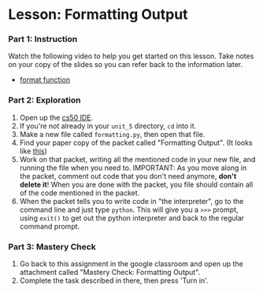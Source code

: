 # Lesson: Formatting Output

### Part 1: Instruction
Watch the following video to help you get started on this lesson. Take notes on your copy of the slides so you can refer back to the information later.
- [format function]()

### Part 2: Exploration
1. Open up the [cs50 IDE](https://ide.cs50.io).
1. If you're not already in your `unit_5` directory, `cd` into it.
1. Make a new file called `formatting.py`, then open that file.
1. Find your paper copy of the packet called "Formatting Output". (It looks like [this](https://drive.google.com/open?id=19GsjtFKDOCa8q35DEO2cM2CfCArZTWn8))
1. Work on that packet, writing all the mentioned code in your new file, and running the file when you need to. IMPORTANT: As you move along in the packet, comment out code that you don't need anymore, **don't delete it**! When you are done with the packet, you file should contain all of the code mentioned in the packet.
1. When the packet tells you to write code in "the interpreter", go to the command line and just type `python`. This will give you a `>>>` prompt, using `exit()` to get out the python interpreter and back to the regular command prompt.

### Part 3: Mastery Check
1. Go back to this assignment in the google classroom and open up the attachment called "Mastery Check: Formatting Output".
1. Complete the task described in there, then press 'Turn in'.
